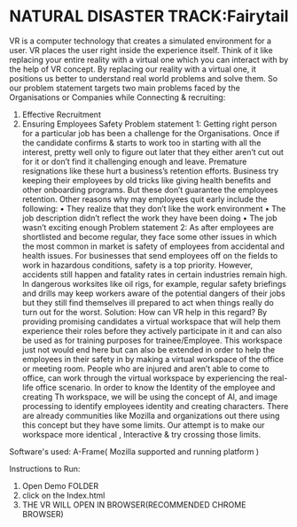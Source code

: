 # NATURAL DISASTER TRACK:Fairytail
VR is a computer technology that creates a simulated environment for a user. VR places the user right inside the experience itself. Think of it like replacing your entire reality with a virtual one which you can interact with by the help of VR concept.
By replacing our reality with a virtual one, it positions us better to understand real world problems and solve them. So our problem statement targets two main problems faced by the Organisations or Companies while Connecting & recruiting:
1.	Effective Recruitment
2.	Ensuring Employees Safety
Problem statement 1: Getting right person for a particular job has been a challenge for the Organisations. Once if the candidate confirms & starts to work too in starting with all the interest, pretty well only to figure out later that they either aren’t cut out for it or don’t find it challenging enough and leave. Premature resignations like these hurt a business’s retention efforts. Business try keeping their employees by old tricks like giving health benefits and other onboarding programs. But these don’t guarantee the employees retention. Other reasons why may employees quit early include the following:
•	They realize that they don’t like the work environment
•	The job description didn’t reflect the work they have been doing
•	The job wasn’t exciting enough
Problem statement 2: As after employees are shortlisted and become regular, they face some other issues in which the most common in market is safety of employees from accidental and health issues. For businesses that send employees off on the fields to work in hazardous conditions, safety is a top priority. However, accidents still happen and fatality rates in certain industries remain high. In dangerous worksites like oil rigs, for example, regular safety briefings and drills may keep workers aware of the potential dangers of their jobs but they still find themselves ill prepared to act when things really do turn out for the worst.
Solution: How can VR help in this regard? By providing promising candidates a virtual workspace that will help them experience their roles before they actively participate in it and can also be used as for training purposes for trainee/Employee. This workspace just not would end here but can also be extended in order to help the employees in their safety in by making a virtual workspace of the office or meeting room. People who are injured and aren’t able to come to office, can work through the virtual workspace by experiencing the real-life office scenario. In order to know the Identity of the employee and creating Th workspace, we will be using the concept of AI, and image processing to identify employees identity and creating characters.
There are already communities like Mozilla and organizations out there using this concept but they have some limits. Our attempt is to make our workspace more identical , Interactive & try crossing those limits.

Software's used: A-Frame( Mozilla supported and running platform )

Instructions to Run:
1. Open Demo FOLDER
2. click on the Index.html
3. THE VR WILL OPEN IN BROWSER(RECOMMENDED CHROME BROWSER)
